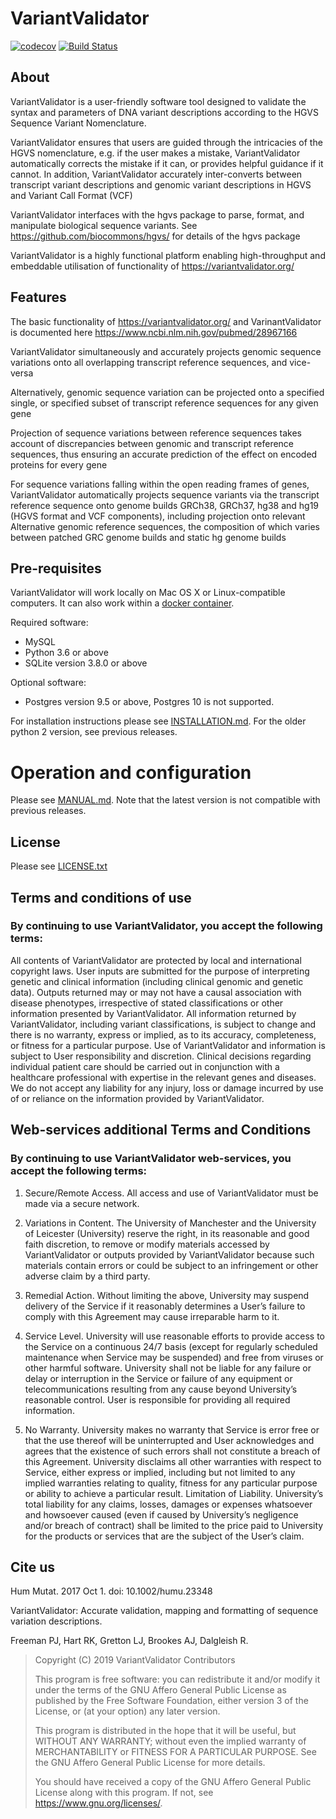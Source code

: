 # VariantValidator
[![codecov](https://codecov.io/gh/openvar/variantValidator/branch/restructuring_py3/graph/badge.svg)](https://codecov.io/gh/openvar/variantValidator) [![Build Status](https://travis-ci.org/openvar/variantValidator.png)](https://travis-ci.org/openvar/variantValidator)

## About

VariantValidator is a user-friendly software tool designed to validate the syntax and 
parameters of DNA variant descriptions according to the HGVS Sequence Variant 
Nomenclature. 

VariantValidator ensures that users are guided through the intricacies of the HGVS 
nomenclature, e.g. if the user makes a mistake, VariantValidator automatically corrects 
the mistake if it can, or provides helpful guidance if it cannot. In addition, 
VariantValidator accurately inter-converts between transcript variant descriptions and 
genomic variant descriptions in HGVS and Variant Call Format (VCF)

VariantValidator interfaces with the hgvs package to parse, format, and manipulate 
biological sequence variants.  See https://github.com/biocommons/hgvs/ for details of the
hgvs package

VariantValidator is a highly functional platform enabling high-throughput and embeddable
utilisation of functionality of https://variantvalidator.org/

## Features

The basic functionality of https://variantvalidator.org/ and VarinantValidator is documented here https://www.ncbi.nlm.nih.gov/pubmed/28967166

VariantValidator simultaneously and accurately projects genomic sequence variations onto all overlapping transcript reference sequences, and vice-versa

Alternatively, genomic sequence variation can be projected onto a specified single, or specified subset of transcript reference sequences for any given gene

Projection of sequence variations between reference sequences takes account of discrepancies between genomic and transcript reference sequences, thus ensuring an accurate prediction of the effect on encoded proteins for every gene

For sequence variations falling within the open reading frames of genes, VariantValidator automatically projects sequence variants via the transcript reference sequence onto genome builds GRCh38, GRCh37, hg38 and hg19 (HGVS format and VCF components), including projection onto relevant Alternative genomic reference sequences, the composition of which varies between patched GRC genome builds and static hg genome builds

## Pre-requisites

VariantValidator will work locally on Mac OS X or Linux-compatible computers. It can also work within a [docker container](docs/DOCKER.md).

Required software:
* MySQL
* Python 3.6 or above
* SQLite version 3.8.0 or above

Optional software:
* Postgres version 9.5 or above, Postgres 10 is not supported.

For installation instructions please see [INSTALLATION.md](docs/INSTALLATION.md). For the older python 2 version, see previous releases.

# Operation and configuration

Please see [MANUAL.md](docs/MANUAL.md). Note that the latest version is not compatible with previous releases.

## License

Please see [LICENSE.txt](LICENSE.txt)

## Terms and conditions of use
### By continuing to use VariantValidator, you accept the following terms:
All contents of VariantValidator are protected by local and international copyright laws. User inputs are submitted for the purpose of interpreting genetic and clinical information (including clinical genomic and genetic data). Outputs returned may or may not have a causal association with disease phenotypes, irrespective of stated classifications or other information presented by VariantValidator. All information returned by VariantValidator, including variant classifications, is subject to change and there is no warranty, express or implied, as to its accuracy, completeness, or fitness for a particular purpose. Use of VariantValidator and information is subject to User responsibility and discretion. Clinical decisions regarding individual patient care should be carried out in conjunction with a healthcare professional with expertise in the relevant genes and diseases. We do not accept any liability for any injury, loss or damage incurred by use of or reliance on the information provided by VariantValidator.

## Web-services additional Terms and Conditions
### By continuing to use VariantValidator web-services, you accept the following terms:
1. Secure/Remote Access. All access and use of VariantValidator must be made via a secure network.

2. Variations in Content. The University of Manchester and the University of Leicester (University) reserve the right, in its reasonable and good faith discretion, to remove or modify materials accessed by VariantValidator or outputs provided by VariantValidator because such materials contain errors or could be subject to an infringement or other adverse claim by a third party.

3. Remedial Action. Without limiting the above, University may suspend delivery of the Service if it reasonably determines a User’s failure to comply with this Agreement may cause irreparable harm to it.

4. Service Level. University will use reasonable efforts to provide access to the Service on a continuous 24/7 basis (except for regularly scheduled maintenance when Service may be suspended) and free from viruses or other harmful software. University shall not be liable for any failure or delay or interruption in the Service or failure of any equipment or telecommunications resulting from any cause beyond University’s reasonable control. User is responsible for providing all required information.

4. No Warranty. University makes no warranty that Service is error free or that the use thereof will be uninterrupted and User acknowledges and agrees that the existence of such errors shall not constitute a breach of this Agreement. University disclaims all other warranties with respect to Service, either express or implied, including but not limited to any implied warranties relating to quality, fitness for any particular purpose or ability to achieve a particular result. Limitation of Liability. University’s total liability for any claims, losses, damages or expenses whatsoever and howsoever caused (even if caused by University’s negligence and/or breach of contract) shall be limited to the price paid to University for the products or services that are the subject of the User’s claim.

## Cite us

Hum Mutat. 2017 Oct 1. doi: 10.1002/humu.23348

VariantValidator: Accurate validation, mapping and formatting of sequence variation descriptions.

Freeman PJ, Hart RK, Gretton LJ, Brookes AJ, Dalgleish R.

> <LICENSE>
> Copyright (C) 2019 VariantValidator Contributors
>
> This program is free software: you can redistribute it and/or modify
> it under the terms of the GNU Affero General Public License as
> published by the Free Software Foundation, either version 3 of the
> License, or (at your option) any later version.
>
> This program is distributed in the hope that it will be useful,
> but WITHOUT ANY WARRANTY; without even the implied warranty of
> MERCHANTABILITY or FITNESS FOR A PARTICULAR PURPOSE.  See the
> GNU Affero General Public License for more details.
>
> You should have received a copy of the GNU Affero General Public License
> along with this program.  If not, see <https://www.gnu.org/licenses/>.
> </LICENSE>


